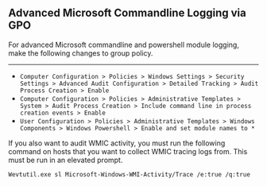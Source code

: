 ## Advanced Microsoft Commandline Logging via GPO

For advanced Microsoft commandline and powershell module logging, make the following changes to group policy.

---
* `Computer Configuration > Policies > Windows Settings > Security Settings > Advanced Audit Configuration > Detailed Tracking > Audit Process Creation > Enable`
* `Computer Configuration > Policies > Administrative Templates > System > Audit Process Creation > Include command line in process creation events > Enable`
* `User Configuration > Policies > Administrative Templates > Windows Components > Windows Powershell > Enable and set module names to *`

If you also want to audit WMIC activity, you must run the following command on hosts that you want to collect WMIC tracing logs from.  This must be run in an elevated prompt.
```
Wevtutil.exe sl Microsoft-Windows-WMI-Activity/Trace /e:true /q:true
```
